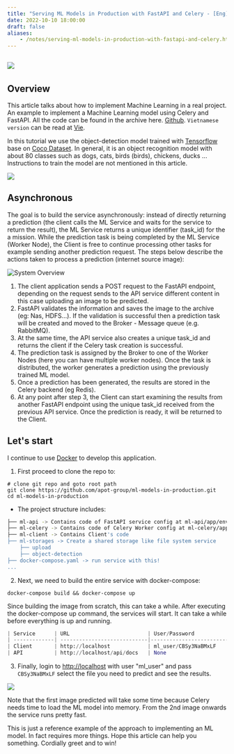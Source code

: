 ```yaml
---
title: "Serving ML Models in Production with FastAPI and Celery - [Eng]"
date: 2022-10-10 18:00:00
draft: false
aliases:
    - /notes/serving-ml-models-in-production-with-fastapi-and-celery.html
---
```


<div>
    <div style='display: inline-flex; list-style-type: none; padding-top: 15px;'>
        <li>
            <img src='https://visitor-badge.glitch.me/badge?page_id=dnguyenngoc.github.io-posts-serving-ml-models-in-production-with-fastapi-and-celery&left_text=Visitors'/>
        </li>
    </div>
</div>

## Overview
This article talks about how to implement Machine Learning in a real project. An example to implement a Machine Learning model using Celery and FastAPI. All the code can be found in the archive here. [Github](https://github.com/apot-group/ml-models-in-production). `Vietnamese version` can be read at [Vie](https://viblo.asia/p/serving-ml-models-in-production-with-fastapi-and-celery-924lJROmlPM).

In this tutorial we use the object-detection model trained with [Tensorflow](https://github.com/tensorflow/models) base on [Coco Dataset](https://cocodataset.org/#home). In general, it is an object recognition model with about 80 classes such as dogs, cats, birds (birds), chickens, ducks ... Instructions to train the model are not mentioned in this article.

![](https://images.viblo.asia/81d5cbfc-06c8-4ed7-baa8-337e854c39fe.gif)

## Asynchronous
The goal is to build the service asynchronously: instead of directly returning a prediction (the client calls the ML Service and waits for the service to return the result), the ML Service returns a unique identifier (task_id) for the a mission. While the prediction task is being completed by the ML Service (Worker Node), the Client is free to continue processing other tasks for example sending another prediction request. The steps below describe the actions taken to process a prediction (internet source image):

![System Overview](https://images.viblo.asia/49a7bc27-fc3c-47a1-82af-ca3641eabca5.png)

1. The client application sends a POST request to the FastAPI endpoint, depending on the request sends to the API service different content in this case uploading an image to be predicted.
2. FastAPI validates the information and saves the image to the archive (eg: Nas, HDFS...). If the validation is successful then a prediction task will be created and moved to the Broker - Message queue (e.g. RabbitMQ).
3. At the same time, the API service also creates a unique task_id and returns the client if the Celery task creation is successful.
4. The prediction task is assigned by the Broker to one of the Worker Nodes (here you can have multiple worker nodes). Once the task is distributed, the worker generates a prediction using the previously trained ML model.
5. Once a prediction has been generated, the results are stored in the Celery backend (eg Redis).
6. At any point after step 3, the Client can start examining the results from another FastAPI endpoint using the unique task_id received from the previous API service. Once the prediction is ready, it will be returned to the Client.

## Let's start
I continue to use [Docker](https://docs.docker.com/) to develop this application.

1. First proceed to clone the repo to:

```shell
# clone git repo and goto root path
git clone https://github.com/apot-group/ml-models-in-production.git 
cd ml-models-in-production
```

- The project structure includes:

```bash
├── ml-api -> Contains code of FastAPI service config at ml-api/app/environment.env
├── ml-celery -> Contains code of Celery Worker config at ml-celery/app/environment.env
├── ml-client -> Contains Client's code
├── ml-storages -> Create a shared storage like file system service
    ├── upload
    ├── object-detection
├── docker-compose.yaml -> run service with this!
...
```

2. Next, we need to build the entire service with docker-compose:

```shell
docker-compose build && docker-compose up
```

Since building the image from scratch, this can take a while. After executing the docker-compose up command, the services will start. It can take a while before everything is up and running.

```python
| Service      | URL                         | User/Password                   |
| -------------| ----------------------------|---------------------------------|
| Client       | http://localhost            | ml_user/CBSy3NaBMxLF            |
| API          | http://localhost/api/docs   | None                            |
```

3. Finally, login to [http://localhost](http://localhost) with user "ml_user" and pass `CBSy3NaBMxLF` select the file you need to predict and see the results.

![](https://images.viblo.asia/7e6dbe9c-b1aa-4120-8445-5fcb9bc1f00b.png)

Note that the first image predicted will take some time because Celery needs time to load the ML model into memory. From the 2nd image onwards the service runs pretty fast.

This is just a reference example of the approach to implementing an ML model. In fact requires more things. Hope this article can help you something. Cordially greet and to win!